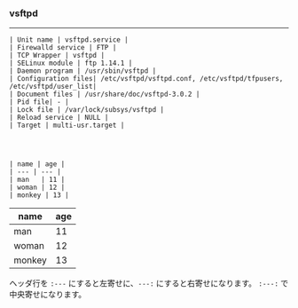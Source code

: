 ### vsftpd
---


```
| Unit name | vsftpd.service |
| Firewalld service | FTP |
| TCP Wrapper | vsftpd |
| SELinux module | ftp 1.14.1 |
| Daemon program | /usr/sbin/vsftpd |
| Configuration files| /etc/vsftpd/vsftpd.conf, /etc/vsftpd/tfpusers, /etc/vsftpd/user_list|
| Document files | /usr/share/doc/vsftpd-3.0.2 |
| Pid file| - |
| Lock file | /var/lock/subsys/vsftpd |
| Reload service | NULL |
| Target | multi-usr.target |


```

```
```

```
```


```
| name | age |
| --- | --- |
| man   | 11 |
| woman | 12 |
| monkey | 13 |
```

| name | age |
| --- | --- |
| man   | 11 |
| woman | 12 |
| monkey | 13 |


ヘッダ行を `:---` にすると左寄せに、`---:` にすると右寄せになります。 `:---:` で中央寄せになります。

```

